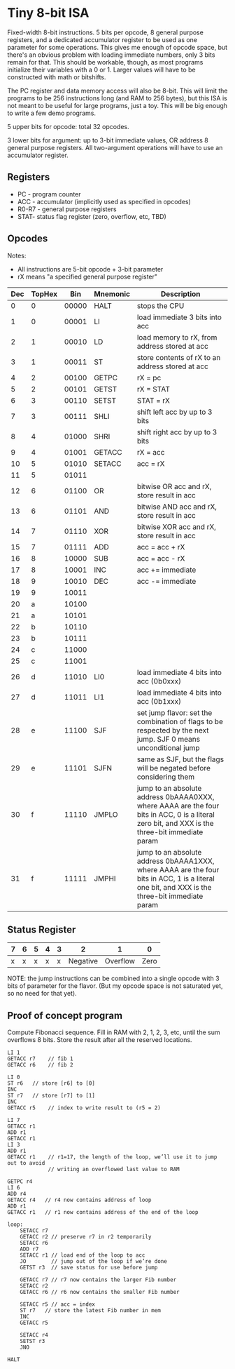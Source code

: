 Tiny 8-bit ISA
==============

Fixed-width 8-bit instructions. 5 bits per opcode, 8 general purpose registers,
and a dedicated accumulator register to be used as one parameter for some
operations. This gives me enough of opcode space, but there's an obvious problem
with loading immediate numbers, only 3 bits remain for that. This should be
workable, though, as most programs initialize their variables with a 0 or 1.
Larger values will have to be constructed with math or bitshifts.

The PC register and data memory access will also be 8-bit. This will limit the
programs to be 256 instructions long (and RAM to 256 bytes), but this ISA is not
meant to be useful for large programs, just a toy. This will be big enough to
write a few demo programs.

5 upper bits for opcode: total 32 opcodes.

3 lower bits for argument: up to 3-bit immediate values, OR address 8 general
purpose registers. All two-argument operations will have to use an accumulator
register.

## Registers
* PC - program counter
* ACC - accumulator (implicitly used as specified in opcodes)
* R0-R7 - general purpose registers
* STAT- status flag register (zero, overflow, etc, TBD)

## Opcodes

Notes:
* All instructions are 5-bit opcode + 3-bit parameter
* rX means "a specified general purpose register"

| Dec | TopHex |  Bin  | Mnemonic | Description                             |
| --- | ------ | ----- | -------- | --------------------------------------- |
|   0 |      0 | 00000 |     HALT | stops the CPU                           |
|   1 |      0 | 00001 |       LI | load immediate 3 bits into acc          |
|   2 |      1 | 00010 |       LD | load memory to rX, from address stored at acc |
|   3 |      1 | 00011 |       ST | store contents of rX to an address stored at acc |
|   4 |      2 | 00100 |    GETPC | rX = pc                                 |
|   5 |      2 | 00101 |    GETST | rX = STAT                               |
|   6 |      3 | 00110 |    SETST | STAT = rX                               |
|   7 |      3 | 00111 |     SHLI | shift left acc by up to 3 bits          |
|   8 |      4 | 01000 |     SHRI | shift right acc by up to 3 bits         |
|   9 |      4 | 01001 |   GETACC | rX = acc                                |
|  10 |      5 | 01010 |   SETACC | acc = rX                                |
|  11 |      5 | 01011 |          |                                         |
|  12 |      6 | 01100 |       OR | bitwise OR acc and rX, store result in acc |
|  13 |      6 | 01101 |      AND | bitwise AND acc and rX, store result in acc |
|  14 |      7 | 01110 |      XOR | bitwise XOR acc and rX, store result in acc |
|  15 |      7 | 01111 |      ADD | acc = acc + rX                          |
|  16 |      8 | 10000 |      SUB | acc = acc - rX                          |
|  17 |      8 | 10001 |      INC | acc += immediate                        |
|  18 |      9 | 10010 |      DEC | acc -= immediate                        |
|  19 |      9 | 10011 |          |                                         |
|  20 |      a | 10100 |          |                                         |
|  21 |      a | 10101 |          |                                         |
|  22 |      b | 10110 |          |                                         |
|  23 |      b | 10111 |          |                                         |
|  24 |      c | 11000 |          |                                         |
|  25 |      c | 11001 |          |                                         |
|  26 |      d | 11010 |      LI0 | load immediate 4 bits into acc (0b0xxx) |
|  27 |      d | 11011 |      LI1 | load immediate 4 bits into acc (0b1xxx) |
|  28 |      e | 11100 |      SJF | set jump flavor: set the combination of flags to be respected by the next jump. SJF 0 means unconditional jump |
|  29 |      e | 11101 |     SJFN | same as SJF, but the flags will be negated before considering them |
|  30 |      f | 11110 |    JMPLO | jump to an absolute address 0bAAAA0XXX, where AAAA are the four bits in ACC, 0 is a literal zero bit, and XXX is the three-bit immediate param |
|  31 |      f | 11111 |    JMPHI | jump to an absolute address 0bAAAA1XXX, where AAAA are the four bits in ACC, 1 is a literal one bit, and XXX is the three-bit immediate param |

## Status Register

| 7 | 6 | 5 | 4 | 3 |     2    |    1     |   0  |
| - | - | - | - | - | -------- | -------- | ---- |
| x | x | x | x | x | Negative | Overflow | Zero |

NOTE: the jump instructions can be combined into a single opcode with 3 bits of
parameter for the flavor. (But my opcode space is not saturated yet, so no need
for that yet).

## Proof of concept program

Compute Fibonacci sequence. Fill in RAM with 2, 1, 2, 3, etc, until the sum
overflows 8 bits. Store the result after all the reserved locations.

```
LI 1
GETACC r7    // fib 1
GETACC r6    // fib 2

LI 0
ST r6  	// store [r6] to [0]
INC
ST r7  	// store [r7] to [1]
INC
GETACC r5    // index to write result to (r5 = 2)

LI 7
GETACC r1
ADD r1
GETACC r1
LI 3
ADD r1
GETACC r1    // r1=17, the length of the loop, we’ll use it to jump out to avoid
             // writing an overflowed last value to RAM

GETPC r4
LI 6
ADD r4
GETACC r4   // r4 now contains address of loop
ADD r1
GETACC r1   // r1 now contains address of the end of the loop

loop:
	SETACC r7
	GETACC r2 // preserve r7 in r2 temporarily
	SETACC r6
	ADD r7
	SETACC r1 // load end of the loop to acc
	JO        // jump out of the loop if we’re done
	GETST r3  // save status for use before jump

	GETACC r7 // r7 now contains the larger Fib number
	SETACC r2
	GETACC r6 // r6 now contains the smaller Fib number

	SETACC r5 // acc = index
	ST r7	// store the latest Fib number in mem
	INC
	GETACC r5

	SETACC r4
	SETST r3
	JNO

HALT
```
